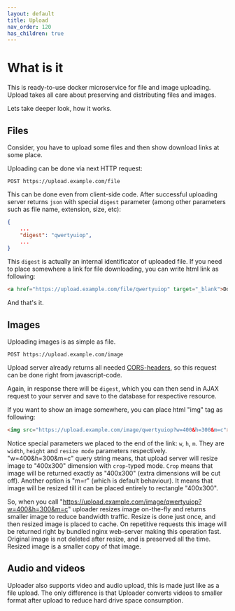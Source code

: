 ```yaml
---
layout: default
title: Upload
nav_order: 120
has_children: true
---
```


What is it
===========

This is ready-to-use docker microservice for file and image uploading.
Upload takes all care about preserving and distributing files and images.

Lets take deeper look, how it works.

Files
-----

Consider, you have to upload some files and then show download links at some place.

Uploading can be done via next HTTP request:

```
POST https://upload.example.com/file
```

This can be done even from client-side code.
After successful uploading server returns `json` with special `digest` parameter (among other parameters such as file name, extension, size, etc):

```json
{
    ...
    "digest": "qwertyuiop",
    ...
}
```

This `digest` is actually an internal identificator of uploaded file.
If you need to place somewhere a link for file downloading, you can write html link as following:

```html
<a href="https://upload.example.com/file/qwertyuiop" target="_blank">Download my file</a>
```

And that's it.

Images
------

Uploading images is as simple as file.

```
POST https://upload.example.com/image
```

Upload server already returns all needed [CORS-headers](https://developer.mozilla.org/en-US/docs/Web/HTTP/CORS), so this request can be done right from javascript-code.

Again, in response there will be `digest`, which you can then send in AJAX request to your server and save to the database for respective resource.

If you want to show an image somewhere, you can place html "img" tag as following:

```html
<img src="https://upload.example.com/image/qwertyuiop?w=400&h=300&m=c">
```

Notice special parameters we placed to the end of the link: `w`, `h`, `m`.
They are `width`, `height` and `resize mode` parameters respectively.
"w=400&h=300&m=c" query string means, that upload server will resize image to "400x300" dimension with `crop`-typed mode.
`Crop` means that image will be returned exactly as "400x300" (extra dimensions will be cut off).
Another option is "m=r" (which is default behaviour).
It means that image will be resized till it can be placed entirely to rectangle "400x300".

So, when you call "https://upload.example.com/image/qwertyuiop?w=400&h=300&m=c" uploader resizes image on-the-fly and returns smaller image to reduce bandwidth traffic.
Resize is done just once, and then resized image is placed to cache.
On repetitive requests this image will be returned right by bundled nginx web-server making this operation fast.
Original image is not deleted after resize, and is preserved all the time.
Resized image is a smaller copy of that image.

Audio and videos
----------------

Uploader also supports video and audio upload, this is made just like as a file upload.
The only difference is that Uploader converts videos to smaller format after upload to reduce hard drive space consumption.